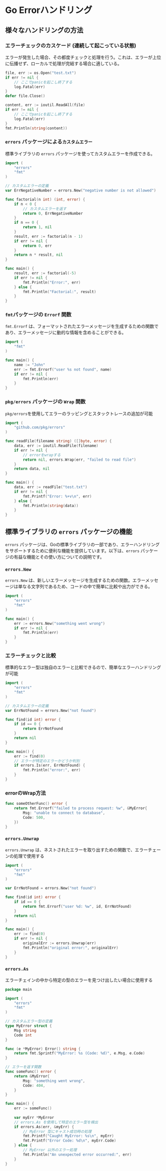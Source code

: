 # Go Errorハンドリング

## 様々なハンドリングの方法

### エラーチェックのカスケード (連続して起こっている状態)

エラーが発生した場合、その都度チェックと処理を行う。これは、エラーが上位に伝播せず、ローカルで処理が完結する場合に適している。

```go
file, err := os.Open("test.txt")
if err != nil {
    // ここでpanicを起こし終了する
    log.Fatal(err)
}
defer file.Close()

content, err := ioutil.ReadAll(file)
if err != nil {
    // ここでpanicを起こし終了する
    log.Fatal(err)
}
fmt.Println(string(content))
```

### `errors` パッケージによる`カスタムエラー`

標準ライブラリの `errors` パッケージを使ってカスタムエラーを作成できる。

```go
import (
    "errors"
    "fmt"
)

// カスタムエラーの定義
var ErrNegativeNumber = errors.New("negative number is not allowed")

func factorial(n int) (int, error) {
    if n < 0 {
        // カスタムエラーを返す
        return 0, ErrNegativeNumber
    }
    if n == 0 {
        return 1, nil
    }
    result, err := factorial(n - 1)
    if err != nil {
        return 0, err
    }
    return n * result, nil
}

func main() {
    result, err := factorial(-5)
    if err != nil {
        fmt.Println("Error:", err)
    } else {
        fmt.Println("Factorial:", result)
    }
}
```

### `fmt`パッケージの `Errorf` 関数

`fmt.Errorf` は、フォーマットされたエラーメッセージを生成するための関数であり、エラーメッセージに動的な情報を含めることができる。

```go
import (
    "fmt"
)

func main() {
    name := "John"
    err := fmt.Errorf("user %s not found", name)
    if err != nil {
        fmt.Println(err)
    }
}
```

###  `pkg/errors` パッケージの `Wrap` 関数

`pkg/errors`を使用してエラーのラッピングとスタックトレースの追加が可能

```go
import (
    "github.com/pkg/errors"
)

func readFile(filename string) ([]byte, error) {
    data, err := ioutil.ReadFile(filename)
    if err != nil {
        // errorをwrapする
        return nil, errors.Wrap(err, "failed to read file")
    }
    return data, nil
}

func main() {
    data, err := readFile("test.txt")
    if err != nil {
        fmt.Printf("Error: %+v\n", err)
    } else {
        fmt.Println(string(data))
    }
}
```

## 標準ライブラリの `errors` パッケージの機能

`errors` パッケージは、Goの標準ライブラリの一部であり、エラーハンドリングをサポートするために便利な機能を提供しています。以下は、`errors` パッケージの有益な機能とその使い方についての説明です。

### **`errors.New`**

`errors.New` は、新しいエラーメッセージを生成するための関数。エラーメッセージは単なる文字列であるため、コードの中で簡単に比較や出力ができる。

```go
import (
    "errors"
    "fmt"
)

func main() {
    err := errors.New("something went wrong")
    if err != nil {
        fmt.Println(err)
    }
}
```

### **エラーチェックと比較**

標準的なエラー型は独自のエラーと比較できるので、簡単なエラーハンドリングが可能

```go
import (
    "errors"
    "fmt"
)

// カスタムエラーの定義
var ErrNotFound = errors.New("not found")

func find(id int) error {
    if id == 0 {
        return ErrNotFound
    }
    return nil
}

func main() {
    err := find(0)
    // エラーが特定のエラーかどうか判別
    if errors.Is(err, ErrNotFound) {
        fmt.Println("error:", err)
    }
}
```

### errorのWrap方法

```go
func someOtherFunc() error {
    return fmt.Errorf("failed to process request: %w", &MyError{
        Msg: "unable to connect to database",
        Code: 500,
    })
}
```

### **`errors.Unwrap`**

`errors.Unwrap` は、ネストされたエラーを取り出すための関数で、エラーチェーンの処理で使用する

```go
import (
    "errors"
    "fmt"
)

var ErrNotFound = errors.New("not found")

func find(id int) error {
    if id == 0 {
        return fmt.Errorf("user %d: %w", id, ErrNotFound)
    }
    return nil
}

func main() {
    err := find(0)
    if err != nil {
        originalErr := errors.Unwrap(err)
        fmt.Println("original error:", originalErr)
    }
}
```

### **`errors.As`**

エラーチェインの中から特定の型のエラーを見つけ出したい場合に使用する

```go
package main

import (
    "errors"
    "fmt"
)

// カスタムエラー型の定義
type MyError struct {
    Msg string
    Code int
}

func (e *MyError) Error() string {
    return fmt.Sprintf("MyError: %s (Code: %d)", e.Msg, e.Code)
}

// エラーを返す関数
func someFunc() error {
    return &MyError{
        Msg: "something went wrong",
        Code: 404,
    }
}

func main() {
    err := someFunc()
    
    var myErr *MyError
    // errors.As を使用して特定のエラー型を検出
    if errors.As(err, &myErr) {
        // MyError 型にキャスト成功時の処理
        fmt.Printf("Caught MyError: %s\n", myErr)
        fmt.Printf("Error Code: %d\n", myErr.Code)
    } else {
        // MyError 以外のエラー処理
        fmt.Println("An unexpected error occurred:", err)
    }
}
```
